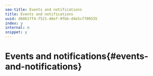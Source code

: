 ```yaml
---
seo-title: Events and notifications
title: Events and notifications
uuid: d6061ff4-f521-46ef-9fbb-d4e5cf709535
index: y
internal: n
snippet: y
---
```


# Events and notifications{#events-and-notifications}

